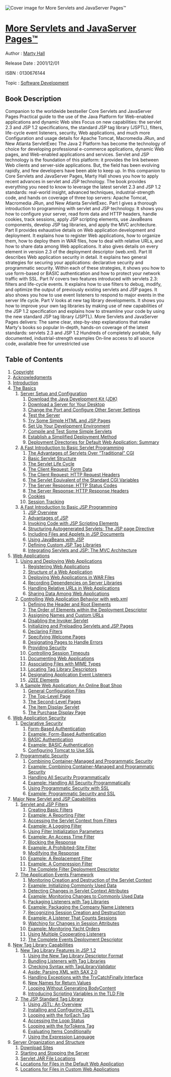 ![Cover image for More Servlets and JavaServer Pages™](https://imgdetail.ebookreading.net/cover/cover/software_development/EB0130676144.jpg)

[More Servlets and JavaServer Pages™](https://ebookreading.net/view/book/More+Servlets+and+JavaServer+Pages%E2%84%A2-EB0130676144_1.html "More Servlets and JavaServer Pages™")
====================================================================================================================

Author : [Marty Hall](https://ebookreading.net/search/author/Marty+Hall)

Release Date : 2001/12/01

ISBN : 0130676144

Topic : [Software Development](https://ebookreading.net/search/category/software-development)

Book Description
-----------------

Companion to the worldwide bestseller Core Servlets and JavaServer Pages
Practical guide to the use of the Java Platform for Web-enabled applications and dynamic Web sites
Focus on new capabilities: the servlet 2.3 and JSP 1.2 specifications, the standard JSP tag library (JSPTL), filters, life-cycle event listeners, security, Web applications, and much more
Configuration and usage details for Apache Tomcat, Macromedia JRun, and New Atlanta ServletExec
The Java 2 Platform has become the technology of choice for developing professional e-commerce applications, dynamic Web pages, and Web-enabled applications and services. Servlet and JSP technology is the foundation of this platform: it provides the link between Web clients and server-side applications. But, the field has been evolving rapidly, and few developers have been able to keep up. In this companion to Core Servlets and JavaServer Pages, Marty Hall shows you how to apply recent advances in servlet and JSP technology. The book provides everything you need to know to leverage the latest servlet 2.3 and JSP 1.2 standards: real-world insight, advanced techniques, industrial-strength code, and hands on coverage of three top servers: Apache Tomcat, Macromedia JRun, and New Atlanta ServletExec.
Part I gives a thorough introduction to programming with servlet and JSP technology. It shows you how to configure your server, read form data and HTTP headers, handle cookies, track sessions, apply JSP scripting elements, use JavaBeans components, develop JSP tag libraries, and apply the MVC architecture.
Part II provides exhaustive details on Web application development and deployment. It explains how to register Web applications, how to organize them, how to deploy them in WAR files, how to deal with relative URLs, and how to share data among Web applications. It also gives details on every element in version 2.3 of the deployment descriptor (web.xml).
Part III describes Web application security in detail. It explains two general strategies for securing your applications: declarative security and programmatic security. Within each of these strategies, it shows you how to use form-based or BASIC authentication and how to protect your network traffic with SSL.
Part IV covers two features introduced with servlets 2.3: filters and life-cycle events. It explains how to use filters to debug, modify, and optimize the output of previously existing servlets and JSP pages. It also shows you how to use event listeners to respond to major events in the server life cycle.
Part V looks at new tag library developments. It shows you how to improve your own tag libraries by making use of new capabilities of the JSP 1.2 specification and explains how to streamline your code by using the new standard JSP tag library (JSPTL).
More Servlets and JavaServer Pages delivers:
The same clear, step-by-step explanations that make Marty's books so popular
In-depth, hands-on coverage of the latest standards: servlets 2.3 and JSP 1.2
Hundreds of completely portable, fully documented, industrial-strength examples
On-line access to all source code, available free for unrestricted use
              
Table of Contents
-----------------

1. [Copyright](https://ebookreading.net/view/book/More+Servlets+and+JavaServer+Pages%E2%84%A2-EB0130676144_1.html)
1. [Acknowledgments](https://ebookreading.net/view/book/More+Servlets+and+JavaServer+Pages%E2%84%A2-EB0130676144_2.html)
1. [Introduction](https://ebookreading.net/view/book/More+Servlets+and+JavaServer+Pages%E2%84%A2-EB0130676144_3.html)
1. [The Basics](https://ebookreading.net/view/book/More+Servlets+and+JavaServer+Pages%E2%84%A2-EB0130676144_4.html)
    1. [Server Setup and Configuration](https://ebookreading.net/view/book/More+Servlets+and+JavaServer+Pages%E2%84%A2-EB0130676144_5.html)
        1. [Download the Java Development Kit (JDK)](https://ebookreading.net/view/book/More+Servlets+and+JavaServer+Pages%E2%84%A2-EB0130676144_6.html)
        1. [Download a Server for Your Desktop](https://ebookreading.net/view/book/More+Servlets+and+JavaServer+Pages%E2%84%A2-EB0130676144_7.html)
        1. [Change the Port and Configure Other Server Settings](https://ebookreading.net/view/book/More+Servlets+and+JavaServer+Pages%E2%84%A2-EB0130676144_8.html)
        1. [Test the Server](https://ebookreading.net/view/book/More+Servlets+and+JavaServer+Pages%E2%84%A2-EB0130676144_9.html)
        1. [Try Some Simple HTML and JSP Pages](https://ebookreading.net/view/book/More+Servlets+and+JavaServer+Pages%E2%84%A2-EB0130676144_10.html)
        1. [Set Up Your Development Environment](https://ebookreading.net/view/book/More+Servlets+and+JavaServer+Pages%E2%84%A2-EB0130676144_11.html)
        1. [Compile and Test Some Simple Servlets](https://ebookreading.net/view/book/More+Servlets+and+JavaServer+Pages%E2%84%A2-EB0130676144_12.html)
        1. [Establish a Simplified Deployment Method](https://ebookreading.net/view/book/More+Servlets+and+JavaServer+Pages%E2%84%A2-EB0130676144_13.html)
        1. [Deployment Directories for Default Web Application: Summary](https://ebookreading.net/view/book/More+Servlets+and+JavaServer+Pages%E2%84%A2-EB0130676144_14.html)
    1. [A Fast Introduction to Basic Servlet Programming](https://ebookreading.net/view/book/More+Servlets+and+JavaServer+Pages%E2%84%A2-EB0130676144_15.html)
        1. [The Advantages of Servlets Over “Traditional” CGI](https://ebookreading.net/view/book/More+Servlets+and+JavaServer+Pages%E2%84%A2-EB0130676144_16.html)
        1. [Basic Servlet Structure](https://ebookreading.net/view/book/More+Servlets+and+JavaServer+Pages%E2%84%A2-EB0130676144_17.html)
        1. [The Servlet Life Cycle](https://ebookreading.net/view/book/More+Servlets+and+JavaServer+Pages%E2%84%A2-EB0130676144_18.html)
        1. [The Client Request: Form Data](https://ebookreading.net/view/book/More+Servlets+and+JavaServer+Pages%E2%84%A2-EB0130676144_19.html)
        1. [The Client Request: HTTP Request Headers](https://ebookreading.net/view/book/More+Servlets+and+JavaServer+Pages%E2%84%A2-EB0130676144_20.html)
        1. [The Servlet Equivalent of the Standard CGI Variables](https://ebookreading.net/view/book/More+Servlets+and+JavaServer+Pages%E2%84%A2-EB0130676144_21.html)
        1. [The Server Response: HTTP Status Codes](https://ebookreading.net/view/book/More+Servlets+and+JavaServer+Pages%E2%84%A2-EB0130676144_22.html)
        1. [The Server Response: HTTP Response Headers](https://ebookreading.net/view/book/More+Servlets+and+JavaServer+Pages%E2%84%A2-EB0130676144_23.html)
        1. [Cookies](https://ebookreading.net/view/book/More+Servlets+and+JavaServer+Pages%E2%84%A2-EB0130676144_24.html)
        1. [Session Tracking](https://ebookreading.net/view/book/More+Servlets+and+JavaServer+Pages%E2%84%A2-EB0130676144_25.html)
    1. [A Fast Introduction to Basic JSP Programming](https://ebookreading.net/view/book/More+Servlets+and+JavaServer+Pages%E2%84%A2-EB0130676144_26.html)
        1. [JSP Overview](https://ebookreading.net/view/book/More+Servlets+and+JavaServer+Pages%E2%84%A2-EB0130676144_27.html)
        1. [Advantages of JSP](https://ebookreading.net/view/book/More+Servlets+and+JavaServer+Pages%E2%84%A2-EB0130676144_28.html)
        1. [Invoking Code with JSP Scripting Elements](https://ebookreading.net/view/book/More+Servlets+and+JavaServer+Pages%E2%84%A2-EB0130676144_29.html)
        1. [Structuring Autogenerated Servlets: The JSP page Directive](https://ebookreading.net/view/book/More+Servlets+and+JavaServer+Pages%E2%84%A2-EB0130676144_30.html)
        1. [Including Files and Applets in JSP Documents](https://ebookreading.net/view/book/More+Servlets+and+JavaServer+Pages%E2%84%A2-EB0130676144_31.html)
        1. [Using JavaBeans with JSP](https://ebookreading.net/view/book/More+Servlets+and+JavaServer+Pages%E2%84%A2-EB0130676144_32.html)
        1. [Defining Custom JSP Tag Libraries](https://ebookreading.net/view/book/More+Servlets+and+JavaServer+Pages%E2%84%A2-EB0130676144_33.html)
        1. [Integrating Servlets and JSP: The MVC Architecture](https://ebookreading.net/view/book/More+Servlets+and+JavaServer+Pages%E2%84%A2-EB0130676144_34.html)
1. [Web Applications](https://ebookreading.net/view/book/More+Servlets+and+JavaServer+Pages%E2%84%A2-EB0130676144_35.html)
    1. [Using and Deploying Web Applications](https://ebookreading.net/view/book/More+Servlets+and+JavaServer+Pages%E2%84%A2-EB0130676144_36.html)
        1. [Registering Web Applications](https://ebookreading.net/view/book/More+Servlets+and+JavaServer+Pages%E2%84%A2-EB0130676144_37.html)
        1. [Structure of a Web Application](https://ebookreading.net/view/book/More+Servlets+and+JavaServer+Pages%E2%84%A2-EB0130676144_38.html)
        1. [Deploying Web Applications in WAR Files](https://ebookreading.net/view/book/More+Servlets+and+JavaServer+Pages%E2%84%A2-EB0130676144_39.html)
        1. [Recording Dependencies on Server Libraries](https://ebookreading.net/view/book/More+Servlets+and+JavaServer+Pages%E2%84%A2-EB0130676144_40.html)
        1. [Handling Relative URLs in Web Applications](https://ebookreading.net/view/book/More+Servlets+and+JavaServer+Pages%E2%84%A2-EB0130676144_41.html)
        1. [Sharing Data Among Web Applications](https://ebookreading.net/view/book/More+Servlets+and+JavaServer+Pages%E2%84%A2-EB0130676144_42.html)
    1. [Controlling Web Application Behavior with web.xml](https://ebookreading.net/view/book/More+Servlets+and+JavaServer+Pages%E2%84%A2-EB0130676144_43.html)
        1. [Defining the Header and Root Elements](https://ebookreading.net/view/book/More+Servlets+and+JavaServer+Pages%E2%84%A2-EB0130676144_44.html)
        1. [The Order of Elements within the Deployment Descriptor](https://ebookreading.net/view/book/More+Servlets+and+JavaServer+Pages%E2%84%A2-EB0130676144_45.html)
        1. [Assigning Names and Custom URLs](https://ebookreading.net/view/book/More+Servlets+and+JavaServer+Pages%E2%84%A2-EB0130676144_46.html)
        1. [Disabling the Invoker Servlet](https://ebookreading.net/view/book/More+Servlets+and+JavaServer+Pages%E2%84%A2-EB0130676144_47.html)
        1. [Initializing and Preloading Servlets and JSP Pages](https://ebookreading.net/view/book/More+Servlets+and+JavaServer+Pages%E2%84%A2-EB0130676144_48.html)
        1. [Declaring Filters](https://ebookreading.net/view/book/More+Servlets+and+JavaServer+Pages%E2%84%A2-EB0130676144_49.html)
        1. [Specifying Welcome Pages](https://ebookreading.net/view/book/More+Servlets+and+JavaServer+Pages%E2%84%A2-EB0130676144_50.html)
        1. [Designating Pages to Handle Errors](https://ebookreading.net/view/book/More+Servlets+and+JavaServer+Pages%E2%84%A2-EB0130676144_51.html)
        1. [Providing Security](https://ebookreading.net/view/book/More+Servlets+and+JavaServer+Pages%E2%84%A2-EB0130676144_52.html)
        1. [Controlling Session Timeouts](https://ebookreading.net/view/book/More+Servlets+and+JavaServer+Pages%E2%84%A2-EB0130676144_53.html)
        1. [Documenting Web Applications](https://ebookreading.net/view/book/More+Servlets+and+JavaServer+Pages%E2%84%A2-EB0130676144_54.html)
        1. [Associating Files with MIME Types](https://ebookreading.net/view/book/More+Servlets+and+JavaServer+Pages%E2%84%A2-EB0130676144_55.html)
        1. [Locating Tag Library Descriptors](https://ebookreading.net/view/book/More+Servlets+and+JavaServer+Pages%E2%84%A2-EB0130676144_56.html)
        1. [Designating Application Event Listeners](https://ebookreading.net/view/book/More+Servlets+and+JavaServer+Pages%E2%84%A2-EB0130676144_57.html)
        1. [J2EE Elements](https://ebookreading.net/view/book/More+Servlets+and+JavaServer+Pages%E2%84%A2-EB0130676144_58.html)
    1. [A Sample Web Application: An Online Boat Shop](https://ebookreading.net/view/book/More+Servlets+and+JavaServer+Pages%E2%84%A2-EB0130676144_59.html)
        1. [General Configuration Files](https://ebookreading.net/view/book/More+Servlets+and+JavaServer+Pages%E2%84%A2-EB0130676144_60.html)
        1. [The Top-Level Page](https://ebookreading.net/view/book/More+Servlets+and+JavaServer+Pages%E2%84%A2-EB0130676144_61.html)
        1. [The Second-Level Pages](https://ebookreading.net/view/book/More+Servlets+and+JavaServer+Pages%E2%84%A2-EB0130676144_62.html)
        1. [The Item Display Servlet](https://ebookreading.net/view/book/More+Servlets+and+JavaServer+Pages%E2%84%A2-EB0130676144_63.html)
        1. [The Purchase Display Page](https://ebookreading.net/view/book/More+Servlets+and+JavaServer+Pages%E2%84%A2-EB0130676144_64.html)
1. [Web Application Security](https://ebookreading.net/view/book/More+Servlets+and+JavaServer+Pages%E2%84%A2-EB0130676144_65.html)
    1. [Declarative Security](https://ebookreading.net/view/book/More+Servlets+and+JavaServer+Pages%E2%84%A2-EB0130676144_66.html)
        1. [Form-Based Authentication](https://ebookreading.net/view/book/More+Servlets+and+JavaServer+Pages%E2%84%A2-EB0130676144_67.html)
        1. [Example: Form-Based Authentication](https://ebookreading.net/view/book/More+Servlets+and+JavaServer+Pages%E2%84%A2-EB0130676144_68.html)
        1. [BASIC Authentication](https://ebookreading.net/view/book/More+Servlets+and+JavaServer+Pages%E2%84%A2-EB0130676144_69.html)
        1. [Example: BASIC Authentication](https://ebookreading.net/view/book/More+Servlets+and+JavaServer+Pages%E2%84%A2-EB0130676144_70.html)
        1. [Configuring Tomcat to Use SSL](https://ebookreading.net/view/book/More+Servlets+and+JavaServer+Pages%E2%84%A2-EB0130676144_71.html)
    1. [Programmatic Security](https://ebookreading.net/view/book/More+Servlets+and+JavaServer+Pages%E2%84%A2-EB0130676144_72.html)
        1. [Combining Container-Managed and Programmatic Security](https://ebookreading.net/view/book/More+Servlets+and+JavaServer+Pages%E2%84%A2-EB0130676144_73.html)
        1. [Example: Combining Container-Managed and Programmatic Security](https://ebookreading.net/view/book/More+Servlets+and+JavaServer+Pages%E2%84%A2-EB0130676144_74.html)
        1. [Handling All Security Programmatically](https://ebookreading.net/view/book/More+Servlets+and+JavaServer+Pages%E2%84%A2-EB0130676144_75.html)
        1. [Example: Handling All Security Programmatically](https://ebookreading.net/view/book/More+Servlets+and+JavaServer+Pages%E2%84%A2-EB0130676144_76.html)
        1. [Using Programmatic Security with SSL](https://ebookreading.net/view/book/More+Servlets+and+JavaServer+Pages%E2%84%A2-EB0130676144_77.html)
        1. [Example: Programmatic Security and SSL](https://ebookreading.net/view/book/More+Servlets+and+JavaServer+Pages%E2%84%A2-EB0130676144_78.html)
1. [Major New Servlet and JSP Capabilities](https://ebookreading.net/view/book/More+Servlets+and+JavaServer+Pages%E2%84%A2-EB0130676144_79.html)
    1. [Servlet and JSP Filters](https://ebookreading.net/view/book/More+Servlets+and+JavaServer+Pages%E2%84%A2-EB0130676144_80.html)
        1. [Creating Basic Filters](https://ebookreading.net/view/book/More+Servlets+and+JavaServer+Pages%E2%84%A2-EB0130676144_81.html)
        1. [Example: A Reporting Filter](https://ebookreading.net/view/book/More+Servlets+and+JavaServer+Pages%E2%84%A2-EB0130676144_82.html)
        1. [Accessing the Servlet Context from Filters](https://ebookreading.net/view/book/More+Servlets+and+JavaServer+Pages%E2%84%A2-EB0130676144_83.html)
        1. [Example: A Logging Filter](https://ebookreading.net/view/book/More+Servlets+and+JavaServer+Pages%E2%84%A2-EB0130676144_84.html)
        1. [Using Filter Initialization Parameters](https://ebookreading.net/view/book/More+Servlets+and+JavaServer+Pages%E2%84%A2-EB0130676144_85.html)
        1. [Example: An Access Time Filter](https://ebookreading.net/view/book/More+Servlets+and+JavaServer+Pages%E2%84%A2-EB0130676144_86.html)
        1. [Blocking the Response](https://ebookreading.net/view/book/More+Servlets+and+JavaServer+Pages%E2%84%A2-EB0130676144_87.html)
        1. [Example: A Prohibited-Site Filter](https://ebookreading.net/view/book/More+Servlets+and+JavaServer+Pages%E2%84%A2-EB0130676144_88.html)
        1. [Modifying the Response](https://ebookreading.net/view/book/More+Servlets+and+JavaServer+Pages%E2%84%A2-EB0130676144_89.html)
        1. [Example: A Replacement Filter](https://ebookreading.net/view/book/More+Servlets+and+JavaServer+Pages%E2%84%A2-EB0130676144_90.html)
        1. [Example: A Compression Filter](https://ebookreading.net/view/book/More+Servlets+and+JavaServer+Pages%E2%84%A2-EB0130676144_91.html)
        1. [The Complete Filter Deployment Descriptor](https://ebookreading.net/view/book/More+Servlets+and+JavaServer+Pages%E2%84%A2-EB0130676144_92.html)
    1. [The Application Events Framework](https://ebookreading.net/view/book/More+Servlets+and+JavaServer+Pages%E2%84%A2-EB0130676144_93.html)
        1. [Monitoring Creation and Destruction of the Servlet Context](https://ebookreading.net/view/book/More+Servlets+and+JavaServer+Pages%E2%84%A2-EB0130676144_94.html)
        1. [Example: Initializing Commonly Used Data](https://ebookreading.net/view/book/More+Servlets+and+JavaServer+Pages%E2%84%A2-EB0130676144_95.html)
        1. [Detecting Changes in Servlet Context Attributes](https://ebookreading.net/view/book/More+Servlets+and+JavaServer+Pages%E2%84%A2-EB0130676144_96.html)
        1. [Example: Monitoring Changes to Commonly Used Data](https://ebookreading.net/view/book/More+Servlets+and+JavaServer+Pages%E2%84%A2-EB0130676144_97.html)
        1. [Packaging Listeners with Tag Libraries](https://ebookreading.net/view/book/More+Servlets+and+JavaServer+Pages%E2%84%A2-EB0130676144_98.html)
        1. [Example: Packaging the Company Name Listeners](https://ebookreading.net/view/book/More+Servlets+and+JavaServer+Pages%E2%84%A2-EB0130676144_99.html)
        1. [Recognizing Session Creation and Destruction](https://ebookreading.net/view/book/More+Servlets+and+JavaServer+Pages%E2%84%A2-EB0130676144_100.html)
        1. [Example: A Listener That Counts Sessions](https://ebookreading.net/view/book/More+Servlets+and+JavaServer+Pages%E2%84%A2-EB0130676144_101.html)
        1. [Watching for Changes in Session Attributes](https://ebookreading.net/view/book/More+Servlets+and+JavaServer+Pages%E2%84%A2-EB0130676144_102.html)
        1. [Example: Monitoring Yacht Orders](https://ebookreading.net/view/book/More+Servlets+and+JavaServer+Pages%E2%84%A2-EB0130676144_103.html)
        1. [Using Multiple Cooperating Listeners](https://ebookreading.net/view/book/More+Servlets+and+JavaServer+Pages%E2%84%A2-EB0130676144_104.html)
        1. [The Complete Events Deployment Descriptor](https://ebookreading.net/view/book/More+Servlets+and+JavaServer+Pages%E2%84%A2-EB0130676144_105.html)
1. [New Tag Library Capabilities](https://ebookreading.net/view/book/More+Servlets+and+JavaServer+Pages%E2%84%A2-EB0130676144_106.html)
    1. [New Tag Library Features in JSP 1.2](https://ebookreading.net/view/book/More+Servlets+and+JavaServer+Pages%E2%84%A2-EB0130676144_107.html)
        1. [Using the New Tag Library Descriptor Format](https://ebookreading.net/view/book/More+Servlets+and+JavaServer+Pages%E2%84%A2-EB0130676144_108.html)
        1. [Bundling Listeners with Tag Libraries](https://ebookreading.net/view/book/More+Servlets+and+JavaServer+Pages%E2%84%A2-EB0130676144_109.html)
        1. [Checking Syntax with TagLibraryValidator](https://ebookreading.net/view/book/More+Servlets+and+JavaServer+Pages%E2%84%A2-EB0130676144_110.html)
        1. [Aside: Parsing XML with SAX 2.0](https://ebookreading.net/view/book/More+Servlets+and+JavaServer+Pages%E2%84%A2-EB0130676144_111.html)
        1. [Handling Exceptions with the TryCatchFinally Interface](https://ebookreading.net/view/book/More+Servlets+and+JavaServer+Pages%E2%84%A2-EB0130676144_112.html)
        1. [New Names for Return Values](https://ebookreading.net/view/book/More+Servlets+and+JavaServer+Pages%E2%84%A2-EB0130676144_113.html)
        1. [Looping Without Generating BodyContent](https://ebookreading.net/view/book/More+Servlets+and+JavaServer+Pages%E2%84%A2-EB0130676144_114.html)
        1. [Introducing Scripting Variables in the TLD File](https://ebookreading.net/view/book/More+Servlets+and+JavaServer+Pages%E2%84%A2-EB0130676144_115.html)
    1. [The JSP Standard Tag Library](https://ebookreading.net/view/book/More+Servlets+and+JavaServer+Pages%E2%84%A2-EB0130676144_116.html)
        1. [Using JSTL: An Overview](https://ebookreading.net/view/book/More+Servlets+and+JavaServer+Pages%E2%84%A2-EB0130676144_117.html)
        1. [Installing and Configuring JSTL](https://ebookreading.net/view/book/More+Servlets+and+JavaServer+Pages%E2%84%A2-EB0130676144_118.html)
        1. [Looping with the forEach Tag](https://ebookreading.net/view/book/More+Servlets+and+JavaServer+Pages%E2%84%A2-EB0130676144_119.html)
        1. [Accessing the Loop Status](https://ebookreading.net/view/book/More+Servlets+and+JavaServer+Pages%E2%84%A2-EB0130676144_120.html)
        1. [Looping with the forTokens Tag](https://ebookreading.net/view/book/More+Servlets+and+JavaServer+Pages%E2%84%A2-EB0130676144_121.html)
        1. [Evaluating Items Conditionally](https://ebookreading.net/view/book/More+Servlets+and+JavaServer+Pages%E2%84%A2-EB0130676144_122.html)
        1. [Using the Expression Language](https://ebookreading.net/view/book/More+Servlets+and+JavaServer+Pages%E2%84%A2-EB0130676144_123.html)
1. [Server Organization and Structure](https://ebookreading.net/view/book/More+Servlets+and+JavaServer+Pages%E2%84%A2-EB0130676144_124.html)
    1. [Download Sites](https://ebookreading.net/view/book/More+Servlets+and+JavaServer+Pages%E2%84%A2-EB0130676144_125.html)
    1. [Starting and Stopping the Server](https://ebookreading.net/view/book/More+Servlets+and+JavaServer+Pages%E2%84%A2-EB0130676144_126.html)
    1. [Servlet JAR File Locations](https://ebookreading.net/view/book/More+Servlets+and+JavaServer+Pages%E2%84%A2-EB0130676144_127.html)
    1. [Locations for Files in the Default Web Application](https://ebookreading.net/view/book/More+Servlets+and+JavaServer+Pages%E2%84%A2-EB0130676144_128.html)
    1. [Locations for Files in Custom Web Applications](https://ebookreading.net/view/book/More+Servlets+and+JavaServer+Pages%E2%84%A2-EB0130676144_129.html)
